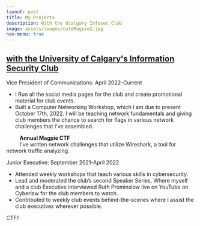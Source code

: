 ```yaml
---
layout: post
title: My Projects
description: With the Ucalgary Infosec Club
image: assets/images/cuteMagpie2.jpg
nav-menu: true
---
```

<h2><u> with the University of Calgary's Information Security Club</u></h2>
Vice President of Communications: April 2022-Current <br> 
<ul>
  <li>I Run all the social media pages for the club and create promotional material for club events. </li>
<li> Built a Computer Networking Workshop, which I am due to present October 17th, 2022. I will be teaching network fundamentals and giving club members the chance to search for flags in various network challenges that I've assembled. </li> 
</ul>
&nbsp;&nbsp;&nbsp;&nbsp;&nbsp;&nbsp;&nbsp;&nbsp; <b>Annual Magpie CTF</b> <br> 
&nbsp;&nbsp;&nbsp;&nbsp;&nbsp;&nbsp;&nbsp;&nbsp; I've written network challenges that utilize Wireshark, a tool for network traffic analyzing.   

<img src="{% link assets/images/magpieBlack.jpg %}" alt="" data-position="center center" />

Junior Executive: September 2021-April 2022 <br> 
<ul>
  <li> Attended weekly workshops that teach various skills in cybersecurity. </li>
<li> Lead and moderated the club’s second Speaker Series, Where myself and a club Executive interviewed Ruth Prominslow live on YouTube on Cyberlaw for the club members to watch. </li> 
<li> Contributed to weekly club events behind-the-scenes where I assist the club executives wherever possible. </li> 
</ul>
CTF!!
